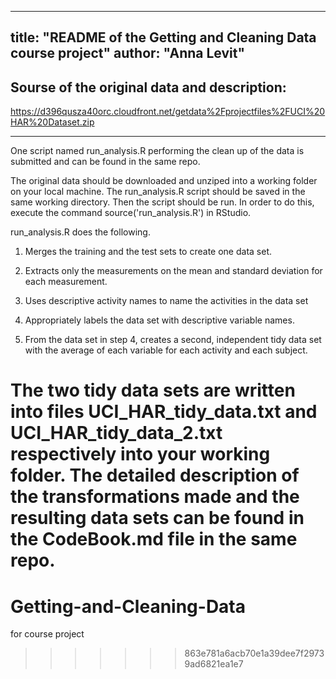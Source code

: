 
---
title: "README of the Getting and Cleaning Data course project"
author: "Anna Levit"
---


## Sourse of the original data and description:
https://d396qusza40orc.cloudfront.net/getdata%2Fprojectfiles%2FUCI%20HAR%20Dataset.zip 

______________________________________________________________________________________
One script named run_analysis.R performing the clean up of the data is submitted and can be found in the same repo.

The original data should be downloaded and unziped into a working folder on your local machine. The run_analysis.R script should be saved in the same working directory. Then the script should be run. In order to do this, execute the command source('run_analysis.R') in RStudio.



run_analysis.R does the following. 

1. Merges the training and the test sets to create one data set.

2. Extracts only the measurements on the mean and standard deviation for each measurement. 

3. Uses descriptive activity names to name the activities in the data set

4. Appropriately labels the data set with descriptive variable names. 

5. From the data set in step 4, creates a second, independent tidy data set with the average of each variable for each activity and each subject.

The two tidy data sets are written into files UCI_HAR_tidy_data.txt and UCI_HAR_tidy_data_2.txt respectively into your working folder. The detailed description of the transformations made and the resulting data sets can be found in the CodeBook.md file in the same repo.
=======
# Getting-and-Cleaning-Data
for course project
>>>>>>> 863e781a6acb70e1a39dee7f29739ad6821ea1e7
